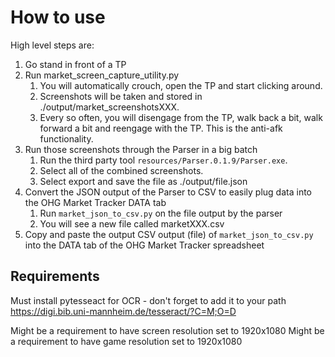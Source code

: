 # How to use
High level steps are:
1. Go stand in front of a TP
2. Run market_screen_capture_utility.py
   1. You will automatically crouch, open the TP and start clicking around. 
   2. Screenshots will be taken and stored in ./output/market_screenshotsXXX. 
   3. Every so often, you will disengage from the TP, walk back a bit, walk forward a bit and reengage with the TP. This is the anti-afk functionality. 
4. Run those screenshots through the Parser in a big batch
   1. Run the third party tool `resources/Parser.0.1.9/Parser.exe`.
   2. Select all of the combined screenshots.
   3. Select export and save the file as ./output/file.json
5. Convert the JSON output of the Parser to CSV to easily plug data into the OHG Market Tracker DATA tab
   1. Run `market_json_to_csv.py` on the file output by the parser
   2. You will see a new file called marketXXX.csv
6. Copy and paste the output CSV output (file) of `market_json_to_csv.py` into the DATA tab of the OHG Market Tracker spreadsheet



## Requirements
Must install pytesseact for OCR - don't forget to add it to your path
https://digi.bib.uni-mannheim.de/tesseract/?C=M;O=D

Might be a requirement to have screen resolution set to 1920x1080
Might be a requirement to have game resolution set to 1920x1080
